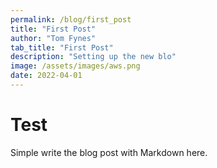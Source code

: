 ```yaml
---
permalink: /blog/first_post
title: "First Post"
author: "Tom Fynes"
tab_title: "First Post"
description: "Setting up the new blo"
image: /assets/images/aws.png
date: 2022-04-01
---
```


# Test

Simple write the blog post with Markdown here.